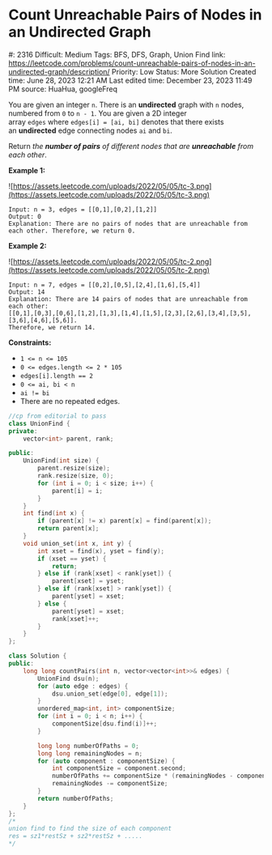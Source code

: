 # Count Unreachable Pairs of Nodes in an Undirected Graph

#: 2316
Difficult: Medium
Tags: BFS, DFS, Graph, Union Find
link: https://leetcode.com/problems/count-unreachable-pairs-of-nodes-in-an-undirected-graph/description/
Priority: Low
Status: More Solution
Created time: June 28, 2023 12:21 AM
Last edited time: December 23, 2023 11:49 PM
source: HuaHua, googleFreq

You are given an integer `n`. There is an **undirected** graph with `n` nodes, numbered from `0` to `n - 1`. You are given a 2D integer array `edges` where `edges[i] = [ai, bi]` denotes that there exists an **undirected** edge connecting nodes `ai` and `bi`.

Return *the **number of pairs** of different nodes that are **unreachable** from each other*.

**Example 1:**

![https://assets.leetcode.com/uploads/2022/05/05/tc-3.png](https://assets.leetcode.com/uploads/2022/05/05/tc-3.png)

```
Input: n = 3, edges = [[0,1],[0,2],[1,2]]
Output: 0
Explanation: There are no pairs of nodes that are unreachable from each other. Therefore, we return 0.

```

**Example 2:**

![https://assets.leetcode.com/uploads/2022/05/05/tc-2.png](https://assets.leetcode.com/uploads/2022/05/05/tc-2.png)

```
Input: n = 7, edges = [[0,2],[0,5],[2,4],[1,6],[5,4]]
Output: 14
Explanation: There are 14 pairs of nodes that are unreachable from each other:
[[0,1],[0,3],[0,6],[1,2],[1,3],[1,4],[1,5],[2,3],[2,6],[3,4],[3,5],[3,6],[4,6],[5,6]].
Therefore, we return 14.

```

**Constraints:**

- `1 <= n <= 105`
- `0 <= edges.length <= 2 * 105`
- `edges[i].length == 2`
- `0 <= ai, bi < n`
- `ai != bi`
- There are no repeated edges.

```cpp
//cp from editorial to pass
class UnionFind {
private:
    vector<int> parent, rank;

public:
    UnionFind(int size) {
        parent.resize(size);
        rank.resize(size, 0);
        for (int i = 0; i < size; i++) {
            parent[i] = i;
        }
    }
    int find(int x) {
        if (parent[x] != x) parent[x] = find(parent[x]);
        return parent[x];
    }
    void union_set(int x, int y) {
        int xset = find(x), yset = find(y);
        if (xset == yset) {
            return;
        } else if (rank[xset] < rank[yset]) {
            parent[xset] = yset;
        } else if (rank[xset] > rank[yset]) {
            parent[yset] = xset;
        } else {
            parent[yset] = xset;
            rank[xset]++;
        }
    }
};

class Solution {
public:
    long long countPairs(int n, vector<vector<int>>& edges) {
        UnionFind dsu(n);
        for (auto edge : edges) {
            dsu.union_set(edge[0], edge[1]);
        }
        unordered_map<int, int> componentSize;
        for (int i = 0; i < n; i++) {
            componentSize[dsu.find(i)]++;
        }

        long long numberOfPaths = 0;
        long long remainingNodes = n;
        for (auto component : componentSize) {
            int componentSize = component.second;
            numberOfPaths += componentSize * (remainingNodes - componentSize);
            remainingNodes -= componentSize;
        }
        return numberOfPaths;
    }
};
/*
union find to find the size of each component
res = sz1*restSz + sz2*restSz + .....
*/
```
